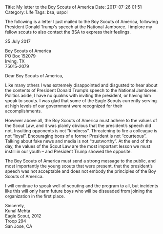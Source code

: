 Title: My letter to the Boy Scouts of America
Date: 2017-07-26 01:51
Category: Life
Tags: bsa, uspol

The following is a letter I just mailed to the Boy Scouts of America, following President Donald Trump's speech at the National Jamboree. I implore my fellow scouts to also contact the BSA to express their feelings.

25 July 2017

Boy Scouts of America<br />
PO Box 152079<br />
Irving, TX<br />
75015-2079<br />

Dear Boy Scouts of America,

Like many others I was extremely disappointed and disgusted to hear about the contents of President Donald Trump’s speech to the National Jamboree. Politics aside, I have no qualms with inviting the president, or having him speak to scouts. I was glad that some of the Eagle Scouts currently serving at high levels of our government were recognized for their accomplishments.

However above all, the Boy Scouts of America must adhere to the values of the Scout Law, and it was plainly obvious that the president’s speech did not. Insulting opponents is not “kindness”. Threatening to fire a colleague is not “loyal”. Encouraging boos of a former President is not “courteous”. Talking about fake news and media is not “trustworthy”. At the end of the day, the values of the Scout Law are the most important lesson we must instill in our youth – and President Trump showed the opposite.

The Boy Scouts of America must send a strong message to the public, and most importantly the young scouts that were present, that the president’s speech was not acceptable and does not embody the principles of the Boy Scouts of America.

I will continue to speak well of scouting and the program to all, but incidents like this will only harm future boys who will be dissuaded from joining the organization in the first place.

Sincerely,<br />
Kunal Mehta<br />
Eagle Scout, 2012<br />
Troop 294<br />
San Jose, CA<br />
